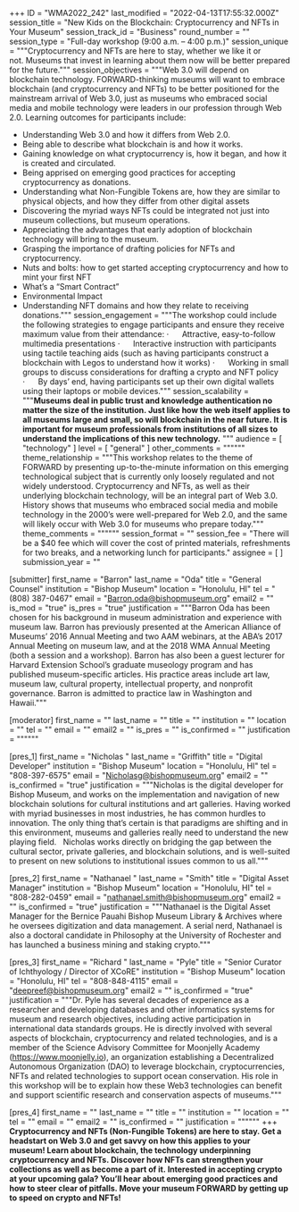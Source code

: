 +++
ID = "WMA2022_242"
last_modified = "2022-04-13T17:55:32.000Z"
session_title = "New Kids on the Blockchain: Cryptocurrency and NFTs in Your Museum"
session_track_id = "Business"
round_number = ""
session_type = "Full-day workshop (9:00 a.m. – 4:00 p.m.)"
session_unique = """Cryptocurrency and NFTs are here to stay, whether we like it or not. Museums that invest in learning about them now will be better prepared for the future."""
session_objectives = """Web 3.0 will depend on blockchain technology. FORWARD-thinking museums will want to embrace blockchain (and cryptocurrency and NFTs) to be better positioned for the mainstream arrival of Web 3.0, just as museums who embraced social media and mobile technology were leaders in our profession through Web 2.0. Learning outcomes for participants include:
 
- Understanding Web 3.0 and how it differs from Web 2.0.
- Being able to describe what blockchain is and how it works.
- Gaining knowledge on what cryptocurrency is, how it began, and how it is created and circulated.
- Being apprised on emerging good practices for accepting cryptocurrency as donations.
- Understanding what Non-Fungible Tokens are, how they are similar to physical objects, and how they differ from other digital assets
- Discovering the myriad ways NFTs could be integrated not just into museum collections, but museum operations.
- Appreciating the advantages that early adoption of blockchain technology will bring to the museum.
- Grasping the importance of drafting policies for NFTs and cryptocurrency.
- Nuts and bolts: how to get started accepting cryptocurrency and how to mint your first NFT
- What’s a “Smart Contract”
- Environmental Impact
- Understanding NFT domains and how they relate to receiving donations."""
session_engagement = """The workshop could include the following strategies to engage participants and ensure they receive maximum value from their attendance:
·      Attractive, easy-to-follow multimedia presentations
·      Interactive instruction with participants using tactile teaching aids (such as having participants construct a blockchain with Legos to understand how it works)
·      Working in small groups to discuss considerations for drafting a crypto and NFT policy
·      By days’ end, having participants set up their own digital wallets using their laptops or mobile devices."""
session_scalability = """**Museums deal in public trust and knowledge authentication no matter the size of the institution. Just like how the web itself applies to all museums large and small, so will blockchain in the near future. It is important for museum professionals from institutions of all sizes to understand the implications of this new technology.**
"""
audience = [ "technology" ]
level = [ "general" ]
other_comments = """"""
theme_relationship = """This workshop relates to the theme of FORWARD by presenting up-to-the-minute information on this emerging technological subject that is currently only loosely regulated and not widely understood.  Cryptocurrency and NFTs, as well as their underlying blockchain technology, will be an integral part of Web 3.0.  History shows that museums who embraced social media and mobile technology in the 2000’s were well-prepared for Web 2.0, and the same will likely occur with Web 3.0 for museums who prepare today."""
theme_comments = """"""
session_format = ""
session_fee = "There will be a $40 fee which will cover the cost of printed materials, refreshments for two breaks, and a networking lunch for participants."
assignee = [  ]
submission_year = ""

[submitter]
first_name = "Barron"
last_name = "Oda"
title = "General Counsel"
institution = "Bishop Museum"
location = "Honolulu, HI"
tel = "(808) 387-0467"
email = "Barron.oda@bishopmuseum.org"
email2 = ""
is_mod = "true"
is_pres = "true"
justification = """Barron Oda has been chosen for his background in museum administration and experience with museum law. Barron has previously presented at the American Alliance of Museums’ 2016 Annual Meeting and two AAM webinars, at the ABA’s 2017 Annual Meeting on museum law, and at the 2018 WMA Annual Meeting (both a session and a workshop). Barron has also been a guest lecturer for Harvard Extension School’s graduate museology program and has published museum-specific articles. His practice areas include art law, museum law, cultural property, intellectual property, and nonprofit governance. Barron is admitted to practice law in Washington and Hawaii."""

[moderator]
first_name = ""
last_name = ""
title = ""
institution = ""
location = ""
tel = ""
email = ""
email2 = ""
is_pres = ""
is_confirmed = ""
justification = """"""

[pres_1]
first_name = "Nicholas "
last_name = "Griffith"
title = "Digital Developer"
institution = "Bishop Museum"
location = "Honolulu, HI"
tel = "808-397-6575"
email = "Nicholasg@bishopmuseum.org"
email2 = ""
is_confirmed = "true"
justification = """Nicholas is the digital developer for Bishop Museum, and works on the implementation and navigation of new blockchain solutions for cultural institutions and art galleries. Having worked with myriad businesses in most industries, he has common hurdles to innovation. The only thing that’s certain is that paradigms are shifting and in this environment, museums and galleries really need to understand the new playing field. 
 
Nicholas works directly on bridging the gap between the cultural sector, private galleries, and blockchain solutions, and is well-suited to present on new solutions to institutional issues common to us all."""

[pres_2]
first_name = "Nathanael "
last_name = "Smith"
title = "Digital Asset Manager"
institution = "Bishop Museum"
location = "Honolulu, HI"
tel = "808-282-0459"
email = "nathanael.smith@bishopmuseum.org"
email2 = ""
is_confirmed = "true"
justification = """Nathanael is the Digital Asset Manager for the Bernice Pauahi Bishop Museum Library & Archives where he oversees digitization and data management. A serial nerd, Nathanael is also a doctoral candidate in Philosophy at the University of Rochester and has launched a business mining and staking crypto."""

[pres_3]
first_name = "Richard "
last_name = "Pyle"
title = "Senior Curator of Ichthyology / Director of XCoRE"
institution = "Bishop Museum"
location = "Honolulu, HI"
tel = "808-848-4115"
email = "deepreef@bishopmuseum.org"
email2 = ""
is_confirmed = "true"
justification = """Dr. Pyle has several decades of experience as a researcher and developing databases and other informatics systems for museum and research objectives, including active participation in international data standards groups. He is directly involved with several aspects of blockchain, cryptocurrency and related technologies, and is a member of the Science Advisory Committee for Moonjelly Academy (https://www.moonjelly.io), an organization establishing a Decentralized Autonomous Organization (DAO) to leverage blockchain, cryptocurrencies, NFTs and related technologies to support ocean conservation. His role in this workshop will be to explain how these Web3 technologies can benefit and support scientific research and conservation aspects of museums."""

[pres_4]
first_name = ""
last_name = ""
title = ""
institution = ""
location = ""
tel = ""
email = ""
email2 = ""
is_confirmed = ""
justification = """"""
+++
**Cryptocurrency and NFTs (Non-Fungible Tokens) are here to stay. Get a headstart on Web 3.0 and get savvy on how this applies to your museum! Learn about blockchain, the technology underpinning cryptocurrency and NFTs. Discover how NFTs can strengthen your collections as well as become a part of it. Interested in accepting crypto at your upcoming gala? You’ll hear about emerging good practices and how to steer clear of pitfalls. Move your museum FORWARD by getting up to speed on crypto and NFTs!**
